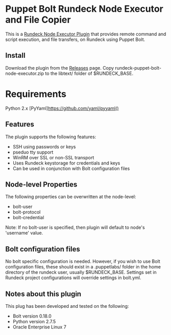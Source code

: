 ﻿# Puppet Bolt Rundeck Node Executor and File Copier
This is a [Rundeck Node Executor Plugin](http://rundeck.org/docs/developer/node-executor-plugin.html) that provides remote command and script execution, and file transfers, on Rundeck using Puppet Bolt.


## Install
Download the plugin from the [Releases](https://github.com/ndelo/rundeck-puppet-bolt-node-executor/releases/tag/0.1) page.
Copy rundeck-puppet-bolt-node-executor.zip to the  libtext/ folder of $RUNDECK_BASE. 

# Requirements
Python 2.x
[PyYaml]https://github.com/yaml/pyyaml()

## Features
The plugin supports the following features:
- SSH using passwords or keys
- pseduo tty support
- WinRM over SSL or non-SSL transport
- Uses Rundeck keystorage for credentials and keys
- Can be used in conjunction with Bolt configuration files

## Node-level Properties
The following properties can be overwritten at the node-level:
- bolt-user
- bolt-protocol
- bolt-credential

Note: If no bolt-user is specified, then plugin will default to node's 'username' value.

## Bolt configuration files
No bolt specific configuration is needed. However, if you wish to use Bolt configuration files, these should exist in a .puppetlabs/ folder in the home directory of the rundeck user, usually $RUNDECK_BASE. Settings set in Rundeck project configurations will override settings in bolt.yml.

## Notes about this plugin

This plug has been developed and tested on the following:
- Bolt version 0.18.0
- Python version 2.7.5
- Oracle Enterprise Linux 7
